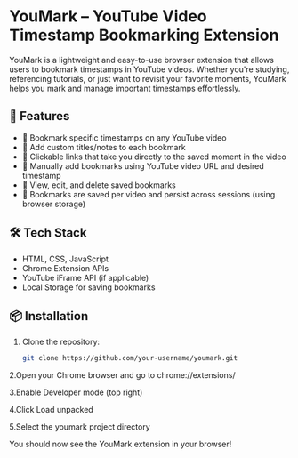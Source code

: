 # YouMark – YouTube Video Timestamp Bookmarking Extension

YouMark is a lightweight and easy-to-use browser extension that allows users to bookmark timestamps in YouTube videos. Whether you're studying, referencing tutorials, or just want to revisit your favorite moments, YouMark helps you mark and manage important timestamps effortlessly.

## 🚀 Features

- 🔖 Bookmark specific timestamps on any YouTube video
- 📝 Add custom titles/notes to each bookmark
- 🔗 Clickable links that take you directly to the saved moment in the video
- 🧭 Manually add bookmarks using YouTube video URL and desired timestamp
- 📂 View, edit, and delete saved bookmarks
- 💾 Bookmarks are saved per video and persist across sessions (using browser storage)

## 🛠️ Tech Stack

- HTML, CSS, JavaScript
- Chrome Extension APIs
- YouTube iFrame API (if applicable)
- Local Storage for saving bookmarks

## 📦 Installation

1. Clone the repository:
   ```bash
   git clone https://github.com/your-username/youmark.git
2.Open your Chrome browser and go to chrome://extensions/

3.Enable Developer mode (top right)

4.Click Load unpacked

5.Select the youmark project directory

You should now see the YouMark extension in your browser!
